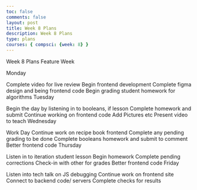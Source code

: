 ```yaml
---
toc: false
comments: false
layout: post
title: Week 8 Plans 
description: Week 8 Plans
type: plans 
courses: { compsci: {week: 8} }
---
```


Week 8 Plans
Feature Week

Monday

 Complete video for live review
 Begin frontend development
 Complete figma design and being frontend code
 Begin grading student homework for algorithms
Tuesday

 Begin the day by listening in to booleans, if lesson
 Complete homework and submit
 Continue working on frontend code
 Add Pictures etc
 Present video to teach
Wednesday

 Work Day
 Continue work on recipe book frontend
 Complete any pending grading to be done
 Complete booleans homework and submit to comment
 Better frontend code
Thursday

 Listen in to iteration student lesson
 Begin homework
 Complete pending corrections
 Check-in with other for grades
 Better frontend code
Friday

 Listen into tech talk on JS debugging
 Continue work on frontend site
 Connect to backend code/ servers
 Complete checks for results